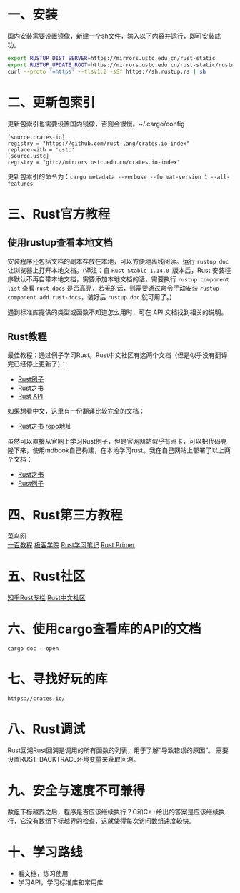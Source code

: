# 一、安装
国内安装需要设置镜像，新建一个sh文件，输入以下内容并运行，即可安装成功。
```sh
export RUSTUP_DIST_SERVER=https://mirrors.ustc.edu.cn/rust-static
export RUSTUP_UPDATE_ROOT=https://mirrors.ustc.edu.cn/rust-static/rustup
curl --proto '=https' --tlsv1.2 -sSf https://sh.rustup.rs | sh 
```

# 二、更新包索引
更新包索引也需要设置国内镜像，否则会很慢。~/.cargo/config
```plain
[source.crates-io]
registry = "https://github.com/rust-lang/crates.io-index"
replace-with = 'ustc'
[source.ustc]
registry = "git://mirrors.ustc.edu.cn/crates.io-index"
```
更新包索引的命令为：`cargo metadata --verbose --format-version 1 --all-features`

# 三、Rust官方教程
## 使用rustup查看本地文档
安装程序还包括文档的副本存放在本地，可以方便地离线阅读。运行 `rustup doc` 让浏览器上打开本地文档。(译注：自 `Rust Stable 1.14.0 `版本后，Rust 安装程序默认不再自带本地文档，需要添加本地文档的话，需要执行 `rustup component list` 查看 `rust-docs` 是否高亮，若无的话，则需要通过命令手动安装 `rustup component add rust-docs`，装好后 `rustup doc` 就可用了。)

遇到标准库提供的类型或函数不知道怎么用时，可在 API 文档找到相关的说明。 
## Rust教程
最佳教程：通过例子学习Rust。Rust中文社区有这两个文档（但是似乎没有翻译完已经停止更新了）：
* [Rust例子](https://github.com/rust-lang-cn/rust-by-example-cn)  
* [Rust之书](https://github.com/rust-lang-cn/book-cn)
* [Rust API](https://doc.rust-lang.org/std/index.html)

如果想看中文，这里有一份翻译比较完全的文档：
* [Rust之书](https://kaisery.github.io/trpl-zh-cn/ch08-02-strings.html) [repo地址](https://github.com/KaiserY/trpl-zh-cn) 

虽然可以直接从官网上学习Rust例子，但是官网网站似乎有点卡，可以把代码克隆下来，使用mdbook自己构建，在本地学习rust。我在自己网站上部署了以上两个文档：
* [Rust之书](https://weiyinfu.cn/RustBook/)  
* [Rust例子](https://weiyinfu.cn/RustExample/)  



# 四、Rust第三方教程
[菜鸟网](https://www.runoob.com/rust/rust-tutorial.html)  
[一百教程](https://www.yiibai.com/rust/rust-slices.html) 
[极客学院](https://wiki.jikexueyuan.com/project/rust/dining-philosophers.html) 
[Rust学习笔记](https://weathfold.gitbooks.io/rust-too-many-lists-zhcn/content/first-layout.html)
[Rust Primer](https://rustcc.gitbooks.io/rustprimer/content/heap-stack/heap-stack.html)  


# 五、Rust社区
[知乎Rust专栏](https://www.zhihu.com/search?q=rust&type=column)
[Rust中文社区](https://rustcc.cn/)

# 六、使用cargo查看库的API的文档
`cargo doc --open`

# 七、寻找好玩的库
`https://crates.io/`

# 八、Rust调试
Rust回溯Rust回溯是调用的所有函数的列表，用于了解“导致错误的原因”。 需要设置RUST_BACKTRACE环境变量来获取回溯。

# 九、安全与速度不可兼得
数组下标越界之后，程序是否应该继续执行？C和C++给出的答案是应该继续执行，它没有数组下标越界的检查，这就使得每次访问数组速度较快。  

# 十、学习路线
* 看文档，练习使用
* 学习API，学习标准库和常用库